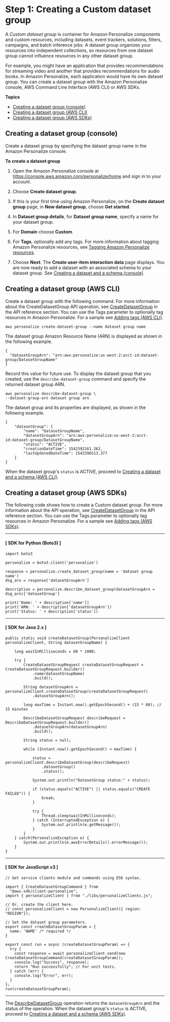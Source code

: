 # Step 1: Creating a Custom dataset group<a name="data-prep-ds-group"></a>

A *Custom dataset group* is container for Amazon Personalize components and custom resources, including datasets, event trackers, solutions, filters, campaigns, and batch inference jobs\. A dataset group organizes your resources into independent collections, so resources from one dataset group cannot influence resources in any other dataset group\. 

For example, you might have an application that provides recommendations for streaming video and another that provides recommendations for audio books\. In Amazon Personalize, each application would have its own dataset group\. You can create a dataset group with the Amazon Personalize console, AWS Command Line Interface \(AWS CLI\) or AWS SDKs\.

**Topics**
+ [Creating a dataset group \(console\)](#data-prep-creating-ds-group-console)
+ [Creating a dataset group \(AWS CLI\)](#data-prep-creating-ds-group-cli)
+ [Creating a dataset group \(AWS SDKs\)](#data-prep-creating-ds-group-sdk)

## Creating a dataset group \(console\)<a name="data-prep-creating-ds-group-console"></a>

Create a dataset group by specifying the dataset group name in the Amazon Personalize console\.

**To create a dataset group**

1. Open the Amazon Personalize console at [https://console\.aws\.amazon\.com/personalize/home](https://console.aws.amazon.com/personalize/home) and sign in to your account\.

1. Choose **Create dataset group**\.

1. If this is your first time using Amazon Personalize, on the **Create dataset group** page, in **New dataset group**, choose **Get started**\.

1. In **Dataset group details**, for **Dataset group name**, specify a name for your dataset group\. 

1. For **Domain** choose **Custom**\.

1. For **Tags**, optionally add any tags\. For more information about tagging Amazon Personalize resources, see [Tagging Amazon Personalize resources](tagging-resources.md)\.

1. Choose **Next**\. The **Create user\-item interaction data** page displays\. You are now ready to add a dataset with an associated schema to your dataset group\. See [Creating a dataset and a schema \(console\)](data-prep-creating-datasets.md#data-prep-creating-ds-console)\. 

## Creating a dataset group \(AWS CLI\)<a name="data-prep-creating-ds-group-cli"></a>

Create a dataset group with the following command\. For more information about the CreateDatasetGroup API operation, see [CreateDatasetGroup](API_CreateDatasetGroup.md) in the API reference section\. You can use the Tags parameter to optionally tag resources in Amazon Personalize\. For a sample see [Adding tags \(AWS CLI\)](tags-add.md#add-tag-cli)\.

```
aws personalize create-dataset-group --name dataset group name
```

The dataset group Amazon Resource Name \(ARN\) is displayed as shown in the following example\.

```
{
  "datasetGroupArn": "arn:aws:personalize:us-west-2:acct-id:dataset-group/DatasetGroupName"
}
```

Record this value for future use\. To display the dataset group that you created, use the `describe-dataset-group` command and specify the returned dataset group ARN\.

```
aws personalize describe-dataset-group \
--dataset-group-arn dataset group arn
```

The dataset group and its properties are displayed, as shown in the following example\.

```
{
    "datasetGroup": {
        "name": "DatasetGroupName",
        "datasetGroupArn": "arn:aws:personalize:us-west-2:acct-id:dataset-group/DatasetGroupName",
        "status": "ACTIVE",
        "creationDateTime": 1542392161.262,
        "lastUpdatedDateTime": 1542396513.377
    }
}
```

When the dataset group's `status` is ACTIVE, proceed to [Creating a dataset and a schema \(AWS CLI\)](data-prep-creating-datasets.md#data-prep-creating-ds-cli)\.

## Creating a dataset group \(AWS SDKs\)<a name="data-prep-creating-ds-group-sdk"></a>

The following code shows how to create a Custom dataset group\. For more information about the API operation, see [CreateDatasetGroup](API_CreateDatasetGroup.md) in the API reference section\. You can use the Tags parameter to optionally tag resources in Amazon Personalize\. For a sample see [Adding tags \(AWS SDKs\)](tags-add.md#add-tag-sdk)\. 

------
#### [ SDK for Python \(Boto3\) ]

```
import boto3

personalize = boto3.client('personalize')

response = personalize.create_dataset_group(name = 'dataset group name')
dsg_arn = response['datasetGroupArn']

description = personalize.describe_dataset_group(datasetGroupArn = dsg_arn)['datasetGroup']

print('Name: ' + description['name'])
print('ARN: ' + description['datasetGroupArn'])
print('Status: ' + description['status'])
```

------
#### [ SDK for Java 2\.x ]

```
public static void createDatasetGroup(PersonalizeClient personalizeClient, String datasetGroupName) {
        
    long waitInMilliseconds = 60 * 1000;

    try {
        CreateDatasetGroupRequest createDatasetGroupRequest = CreateDatasetGroupRequest.builder()
            .name(datasetGroupName)
            .build();
            
        String datasetGroupArn = personalizeClient.createDatasetGroup(createDatasetGroupRequest)
            .datasetGroupArn();

        long maxTime = Instant.now().getEpochSecond() + (15 * 60); // 15 minutes

        DescribeDatasetGroupRequest describeRequest = DescribeDatasetGroupRequest.builder()
            .datasetGroupArn(datasetGroupArn)
            .build();

        String status = null;
        
        while (Instant.now().getEpochSecond() < maxTime) {
            
            status = personalizeClient.describeDatasetGroup(describeRequest)
                .datasetGroup()
                .status();
            
            System.out.println("DatasetGroup status:" + status);

            if (status.equals("ACTIVE") || status.equals("CREATE FAILED")) {
                break;
            }
            
            try {
                Thread.sleep(waitInMilliseconds);
            } catch (InterruptedException e) {
                System.out.println(e.getMessage());
            }
        }
    } catch(PersonalizeException e) {
        System.out.println(e.awsErrorDetails().errorMessage());
    }
}
```

------
#### [ SDK for JavaScript v3 ]

```
// Get service clients module and commands using ES6 syntax.

import { CreateDatasetGroupCommand } from
  "@aws-sdk/client-personalize";
import { personalizeClient } from "./libs/personalizeClients.js";

// Or, create the client here.
// const personalizeClient = new PersonalizeClient({ region: "REGION"});

// Set the dataset group parameters.
export const createDatasetGroupParam = { 
  name: 'NAME' /* required */
}

export const run = async (createDatasetGroupParam) => {
  try {
    const response = await personalizeClient.send(new CreateDatasetGroupCommand(createDatasetGroupParam));
    console.log("Success", response);
    return "Run successfully"; // For unit tests.
  } catch (err) {
    console.log("Error", err);
  }
};
run(createDatasetGroupParam);
```

------

The [DescribeDatasetGroup](API_DescribeDatasetGroup.md) operation returns the `datasetGroupArn` and the status of the operation\. When the dataset group's `status` is ACTIVE, proceed to [Creating a dataset and a schema \(AWS SDKs\)](data-prep-creating-datasets.md#data-prep-creating-ds-sdk)\.
